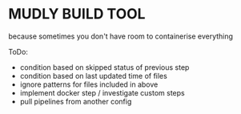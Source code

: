 # MUDLY BUILD TOOL

because sometimes you don't have room to containerise everything

ToDo:
 - condition based on skipped status of previous step
 - condition based on last updated time of files
 - ignore patterns for files included in above
 - implement docker step / investigate custom steps
 - pull pipelines from another config